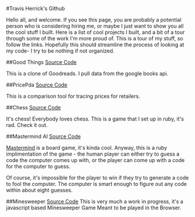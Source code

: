 #Travis Herrick's Github

Hello all, and welcome.  If you see this page, you are probably a potential person who is considering hiring me, or maybe I just want to show you all the cool stuff I built.  Here is a list of cool projects I built, and a bit of a tour through some of the work I'm more proud of.  This is a tour of my stuff, so follow the links.  Hopefully this should streamline the process of looking at my code- I try to be nothing if not organized.


##Good Things
[Source Code](https://github.com/Quasimonomial/Final-Project)

This is a clone of Goodreads.  I pull data from the google books api.


##PricePda
[Source Code](https://github.com/Quasimonomial/PricePda)

This is a comparison tool for tracing prices for retailers.

##Chess
[Source Code](https://github.com/Quasimonomial/ruby_chess)

It's chess!  Everybody loves chess.  This is a game that I set up in ruby, it's rad.  Check it out.

##Mastermind AI
[Source Code](https://github.com/Quasimonomial/App_Academy_Week1/blob/master/w1d3/mastermind.rb)

[Mastermind](https://en.wikipedia.org/wiki/Mastermind_%28board_game%29) is a board game, it's kinda cool.  Anyway, this is a ruby implimentation of the game - the human player can either try to guess a code the computer comes up with, or the player can come up with a code for the computer to guess.

Of course, it's impossible for the player to win if they try to generate a code to fool the computer.  The computer is smart enough to figure out any code within about eight guesses.

##Minesweeper
[Source Code](https://github.com/Quasimonomial/js_minesweeper)
This is very much a work in progress, it's a javascript based Minesweeper Game Meant to be played in the Browser.